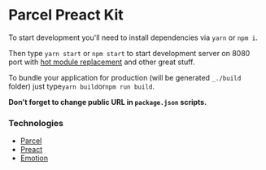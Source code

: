 # Parcel Preact Kit

To start development you'll need to install dependencies via `yarn` or `npm i`.

Then type `yarn start` or `npm start` to start development server on 8080 port with [hot module replacement](https://en.parceljs.org/hmr.html) and other great stuff.

To bundle your application for production (will be generated `_./build` folder) just type`yarn build`or`npm run build`.

**Don't forget to change public URL in `package.json` scripts.**

### Technologies

* [Parcel](https://github.com/parcel-bundler/parcel)
* [Preact](https://github.com/developit/preact/)
* [Emotion](https://github.com/emotion-js/emotion)
